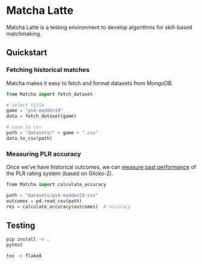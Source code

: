 # Matcha Latte
Matcha Latte is a testing environment to develop algorithms for skill-based matchmaking.

## Quickstart
### Fetching historical matches
Matcha makes it easy to fetch and format datasets from MongoDB.
```python
from Matcha import fetch_dataset

# select title
game = "ps4-madden19"
data = fetch_dataset(game)

# save to csv
path = "datasets/" + game + ".csv"
data.to_csv(path)
```
### Measuring PLR accuracy
Once we've have historical outcomes, we can [measure past performance](https://github.com/mynameisvinn/Matcha/blob/master/Measuring%20PLR%20Accuracy%20on%20Historical%20Matches.ipynb) of the PLR rating system (based on Glicko-2).
```python
from Matcha import calculate_accuracy

path = "datasets/ps4-madden19.csv"
outcomes = pd.read_csv(path)  
res = calculate_accuracy(outcomes)  # accuracy
```
## Testing
```bash
pip install -e .
pytest

tox -e flake8
```